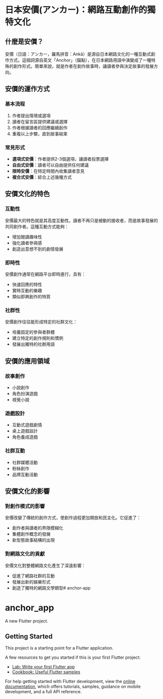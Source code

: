# 日本安價(アンカー)：網路互動創作的獨特文化

## 什麼是安價？

安價（日語：アンカー，羅馬拼音：Ankā）是源自日本網路文化的一種互動式創作方式。這個詞源自英文「Anchor」（錨點），在日本網路用語中演變成了一種特殊的創作形式。簡單來說，就是作者在創作故事時，讓讀者參與決定故事的發展方向。

## 安價的運作方式

### 基本流程
1. 作者提出情境或選項
2. 讀者在留言區提供建議或選擇
3. 作者根據讀者的回應繼續創作
4. 重複以上步驟，直到故事結束

### 常見形式
- **選項式安價**：作者提供2-3個選項，讓讀者投票選擇
- **自由式安價**：讀者可以自由提供任何建議
- **限時安價**：在特定時間內收集讀者意見
- **複合式安價**：綜合上述幾種方式

## 安價文化的特色

### 互動性
安價最大的特色就是其高度互動性。讀者不再只是被動的接收者，而是故事發展的共同創作者。這種互動方式能夠：
- 增加閱讀趣味性
- 強化讀者參與感
- 創造出意想不到的劇情發展

### 即時性
安價創作通常在網路平台即時進行，具有：
- 快速回應的特性
- 實時互動的樂趣
- 類似即興創作的特質

### 社群性
安價創作往往能形成特定的社群文化：
- 培養固定的參與者群體
- 建立特定的創作規則和慣例
- 發展出獨特的社群用語

## 安價的應用領域

### 故事創作
- 小說創作
- 角色扮演遊戲
- 視覺小說

### 遊戲設計
- 互動式遊戲劇情
- 桌上遊戲設計
- 角色養成遊戲

### 社群互動
- 社群媒體活動
- 粉絲創作
- 品牌互動活動

## 安價文化的影響

### 對創作模式的影響
安價改變了傳統的創作方式，使創作過程更加開放和民主化。它促進了：
- 創作者與讀者的界限模糊化
- 集體創作概念的發展
- 新型態故事結構的出現

### 對網路文化的貢獻
安價文化對整體網路文化產生了深遠影響：
- 促進了網路社群的互動
- 發展出新的娛樂形式
- 創造了獨特的網路文學類型# anchor-app

# anchor_app

A new Flutter project.

## Getting Started

This project is a starting point for a Flutter application.

A few resources to get you started if this is your first Flutter project:

- [Lab: Write your first Flutter app](https://docs.flutter.dev/get-started/codelab)
- [Cookbook: Useful Flutter samples](https://docs.flutter.dev/cookbook)

For help getting started with Flutter development, view the
[online documentation](https://docs.flutter.dev/), which offers tutorials,
samples, guidance on mobile development, and a full API reference.
